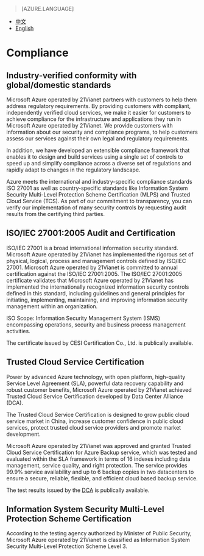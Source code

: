  <tags ms.service="trust-center" ms.date="12/2015" wacn.date="12/2015" wacn.lang="en"/>

> [AZURE.LANGUAGE]
- [中文](/support/trust-center/compliance/)
- [English](/support/trust-center/compliance-en/)

# Compliance
## Industry-verified conformity with global/domestic standards
 
Microsoft Azure operated by 21Vianet partners with customers to help them address regulatory requirements. By providing customers with compliant, independently verified cloud services, we make it easier for customers to achieve compliance for the infrastructure and applications they run in Microsoft Azure operated by 21Vianet. We provide customers with information about our security and compliance programs, to help customers assess our services against their own legal and regulatory requirements.

In addition, we have developed an extensible compliance framework that enables it to design and build services using a single set of controls to speed up and simplify compliance across a diverse set of regulations and rapidly adapt to changes in the regulatory landscape.

Azure meets the international and industry-specific compliance standards ISO 27001 as well as country-specific standards like Information System Security Multi-Level Protection Scheme Certification (MLPS) and Trusted Cloud Service (TCS). As part of our commitment to transparency, you can verify our implementation of many security controls by requesting audit results from the certifying third parties.

## ISO/IEC 27001:2005 Audit and Certification

ISO/IEC 27001 is a broad international information security standard. Microsoft Azure operated by 21Vianet has implemented the rigorous set of physical, logical, process and management controls defined by ISO/IEC 27001. Microsoft Azure operated by 21Vianet is committed to annual certification against the ISO/IEC 27001:2005. The ISO/IEC 27001:2005 certificate validates that Microsoft Azure operated by 21Vianet has implemented the internationally recognized information security controls defined in this standard, including guidelines and general principles for initiating, implementing, maintaining, and improving information security management within an organization.

ISO Scope: Information Security Management System (ISMS) encompassing operations, security and business process management activities.

The certificate issued by CESI Certification Co., Ltd. is publically available.

## Trusted Cloud Service Certification

Power by advanced Azure technology, with open platform, high-quality Service Level Agreement (SLA), powerful data recovery capability and robust customer benefits, Microsoft Azure operated by 21Vianet achieved Trusted Cloud Service Certification developed by Data Center Alliance (DCA).

The Trusted Cloud Service Certification is designed to grow public cloud service market in China, increase customer confidence in public cloud services, protect trusted cloud service providers and promote market development.

Microsoft Azure operated by 21Vianet was approved and granted Trusted Cloud Service Certification for Azure Backup service, which was tested and evaluated within the SLA framework in terms of 16 indexes including data management, service quality, and right protection. The service provides 99.9% service availability and up to 6 backup copies in two datacenters to ensure a secure, reliable, flexible, and efficient cloud based backup service.

The test results issued by the [DCA](http://www.dca.org.cn/) is publically available.

## Information System Security Multi-Level Protection Scheme Certification

According to the testing agency authorized by Minister of Public Security, Microsoft Azure operated by 21Vianet is classified as Information System Security Multi-Level Protection Scheme Level 3.
